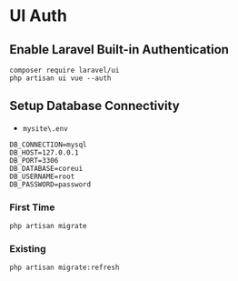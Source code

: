 # UI Auth

## Enable Laravel Built-in Authentication

```shell
composer require laravel/ui
php artisan ui vue --auth
```

## Setup Database Connectivity

- `mysite\.env`

```laravel
DB_CONNECTION=mysql
DB_HOST=127.0.0.1
DB_PORT=3306
DB_DATABASE=coreui
DB_USERNAME=root
DB_PASSWORD=password
```

### First Time

```laravel
php artisan migrate
```

### Existing

```laravel
php artisan migrate:refresh
```